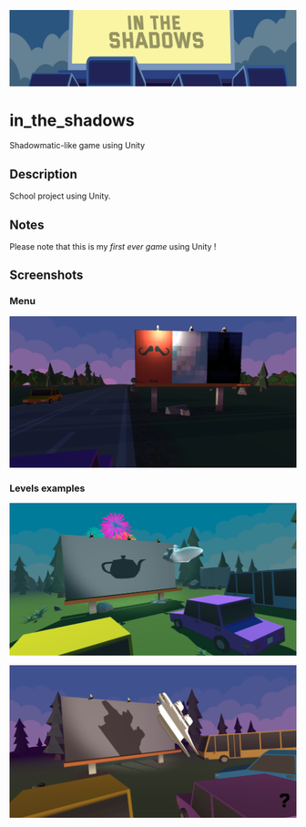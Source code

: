 ![GameCover](https://github.com/hblxo/in_the_shadows/blob/webGl/Assets/Prom/Img/its_banner.png)

# in_the_shadows

Shadowmatic-like game using Unity

## Description

School project using Unity.

## Notes

Please note that this is my *first ever game* using Unity !


## Screenshots

### Menu
![Menu](https://github.com/hblxo/in_the_shadows/blob/webGl/Assets/Prom/ScreenShots/Menu.png)

### Levels examples
![Level1](https://github.com/hblxo/in_the_shadows/blob/webGl/Assets/Prom/ScreenShots/Level1.png)

![Level4](https://github.com/hblxo/in_the_shadows/blob/webGl/Assets/Prom/ScreenShots/Level4.png)
